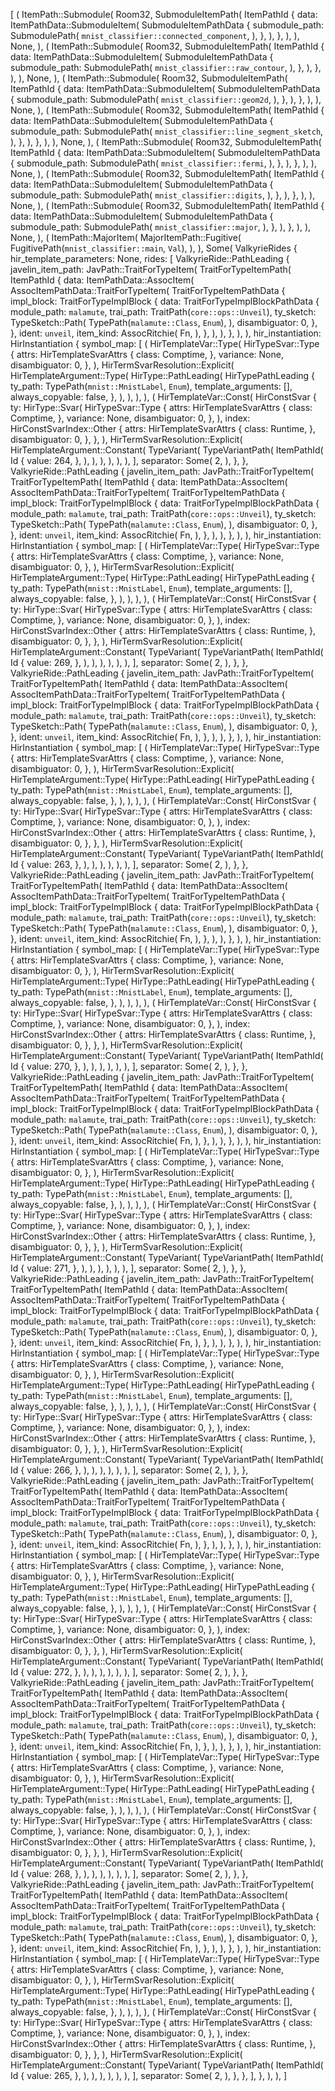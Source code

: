 [
    (
        ItemPath::Submodule(
            Room32,
            SubmoduleItemPath(
                ItemPathId {
                    data: ItemPathData::SubmoduleItem(
                        SubmoduleItemPathData {
                            submodule_path: SubmodulePath(
                                `mnist_classifier::connected_component`,
                            ),
                        },
                    ),
                },
            ),
        ),
        None,
    ),
    (
        ItemPath::Submodule(
            Room32,
            SubmoduleItemPath(
                ItemPathId {
                    data: ItemPathData::SubmoduleItem(
                        SubmoduleItemPathData {
                            submodule_path: SubmodulePath(
                                `mnist_classifier::raw_contour`,
                            ),
                        },
                    ),
                },
            ),
        ),
        None,
    ),
    (
        ItemPath::Submodule(
            Room32,
            SubmoduleItemPath(
                ItemPathId {
                    data: ItemPathData::SubmoduleItem(
                        SubmoduleItemPathData {
                            submodule_path: SubmodulePath(
                                `mnist_classifier::geom2d`,
                            ),
                        },
                    ),
                },
            ),
        ),
        None,
    ),
    (
        ItemPath::Submodule(
            Room32,
            SubmoduleItemPath(
                ItemPathId {
                    data: ItemPathData::SubmoduleItem(
                        SubmoduleItemPathData {
                            submodule_path: SubmodulePath(
                                `mnist_classifier::line_segment_sketch`,
                            ),
                        },
                    ),
                },
            ),
        ),
        None,
    ),
    (
        ItemPath::Submodule(
            Room32,
            SubmoduleItemPath(
                ItemPathId {
                    data: ItemPathData::SubmoduleItem(
                        SubmoduleItemPathData {
                            submodule_path: SubmodulePath(
                                `mnist_classifier::fermi`,
                            ),
                        },
                    ),
                },
            ),
        ),
        None,
    ),
    (
        ItemPath::Submodule(
            Room32,
            SubmoduleItemPath(
                ItemPathId {
                    data: ItemPathData::SubmoduleItem(
                        SubmoduleItemPathData {
                            submodule_path: SubmodulePath(
                                `mnist_classifier::digits`,
                            ),
                        },
                    ),
                },
            ),
        ),
        None,
    ),
    (
        ItemPath::Submodule(
            Room32,
            SubmoduleItemPath(
                ItemPathId {
                    data: ItemPathData::SubmoduleItem(
                        SubmoduleItemPathData {
                            submodule_path: SubmodulePath(
                                `mnist_classifier::major`,
                            ),
                        },
                    ),
                },
            ),
        ),
        None,
    ),
    (
        ItemPath::MajorItem(
            MajorItemPath::Fugitive(
                FugitivePath(`mnist_classifier::main`, `Val`),
            ),
        ),
        Some(
            ValkyrieRides {
                hir_template_parameters: None,
                rides: [
                    ValkyrieRide::PathLeading {
                        javelin_item_path: JavPath::TraitForTypeItem(
                            TraitForTypeItemPath(
                                ItemPathId {
                                    data: ItemPathData::AssocItem(
                                        AssocItemPathData::TraitForTypeItem(
                                            TraitForTypeItemPathData {
                                                impl_block: TraitForTypeImplBlock {
                                                    data: TraitForTypeImplBlockPathData {
                                                        module_path: `malamute`,
                                                        trai_path: TraitPath(`core::ops::Unveil`),
                                                        ty_sketch: TypeSketch::Path(
                                                            TypePath(`malamute::Class`, `Enum`),
                                                        ),
                                                        disambiguator: 0,
                                                    },
                                                },
                                                ident: `unveil`,
                                                item_kind: AssocRitchie(
                                                    Fn,
                                                ),
                                            },
                                        ),
                                    ),
                                },
                            ),
                        ),
                        hir_instantiation: HirInstantiation {
                            symbol_map: [
                                (
                                    HirTemplateVar::Type(
                                        HirTypeSvar::Type {
                                            attrs: HirTemplateSvarAttrs {
                                                class: Comptime,
                                            },
                                            variance: None,
                                            disambiguator: 0,
                                        },
                                    ),
                                    HirTermSvarResolution::Explicit(
                                        HirTemplateArgument::Type(
                                            HirType::PathLeading(
                                                HirTypePathLeading {
                                                    ty_path: TypePath(`mnist::MnistLabel`, `Enum`),
                                                    template_arguments: [],
                                                    always_copyable: false,
                                                },
                                            ),
                                        ),
                                    ),
                                ),
                                (
                                    HirTemplateVar::Const(
                                        HirConstSvar {
                                            ty: HirType::Svar(
                                                HirTypeSvar::Type {
                                                    attrs: HirTemplateSvarAttrs {
                                                        class: Comptime,
                                                    },
                                                    variance: None,
                                                    disambiguator: 0,
                                                },
                                            ),
                                            index: HirConstSvarIndex::Other {
                                                attrs: HirTemplateSvarAttrs {
                                                    class: Runtime,
                                                },
                                                disambiguator: 0,
                                            },
                                        },
                                    ),
                                    HirTermSvarResolution::Explicit(
                                        HirTemplateArgument::Constant(
                                            TypeVariant(
                                                TypeVariantPath(
                                                    ItemPathId(
                                                        Id {
                                                            value: 264,
                                                        },
                                                    ),
                                                ),
                                            ),
                                        ),
                                    ),
                                ),
                            ],
                            separator: Some(
                                2,
                            ),
                        },
                    },
                    ValkyrieRide::PathLeading {
                        javelin_item_path: JavPath::TraitForTypeItem(
                            TraitForTypeItemPath(
                                ItemPathId {
                                    data: ItemPathData::AssocItem(
                                        AssocItemPathData::TraitForTypeItem(
                                            TraitForTypeItemPathData {
                                                impl_block: TraitForTypeImplBlock {
                                                    data: TraitForTypeImplBlockPathData {
                                                        module_path: `malamute`,
                                                        trai_path: TraitPath(`core::ops::Unveil`),
                                                        ty_sketch: TypeSketch::Path(
                                                            TypePath(`malamute::Class`, `Enum`),
                                                        ),
                                                        disambiguator: 0,
                                                    },
                                                },
                                                ident: `unveil`,
                                                item_kind: AssocRitchie(
                                                    Fn,
                                                ),
                                            },
                                        ),
                                    ),
                                },
                            ),
                        ),
                        hir_instantiation: HirInstantiation {
                            symbol_map: [
                                (
                                    HirTemplateVar::Type(
                                        HirTypeSvar::Type {
                                            attrs: HirTemplateSvarAttrs {
                                                class: Comptime,
                                            },
                                            variance: None,
                                            disambiguator: 0,
                                        },
                                    ),
                                    HirTermSvarResolution::Explicit(
                                        HirTemplateArgument::Type(
                                            HirType::PathLeading(
                                                HirTypePathLeading {
                                                    ty_path: TypePath(`mnist::MnistLabel`, `Enum`),
                                                    template_arguments: [],
                                                    always_copyable: false,
                                                },
                                            ),
                                        ),
                                    ),
                                ),
                                (
                                    HirTemplateVar::Const(
                                        HirConstSvar {
                                            ty: HirType::Svar(
                                                HirTypeSvar::Type {
                                                    attrs: HirTemplateSvarAttrs {
                                                        class: Comptime,
                                                    },
                                                    variance: None,
                                                    disambiguator: 0,
                                                },
                                            ),
                                            index: HirConstSvarIndex::Other {
                                                attrs: HirTemplateSvarAttrs {
                                                    class: Runtime,
                                                },
                                                disambiguator: 0,
                                            },
                                        },
                                    ),
                                    HirTermSvarResolution::Explicit(
                                        HirTemplateArgument::Constant(
                                            TypeVariant(
                                                TypeVariantPath(
                                                    ItemPathId(
                                                        Id {
                                                            value: 269,
                                                        },
                                                    ),
                                                ),
                                            ),
                                        ),
                                    ),
                                ),
                            ],
                            separator: Some(
                                2,
                            ),
                        },
                    },
                    ValkyrieRide::PathLeading {
                        javelin_item_path: JavPath::TraitForTypeItem(
                            TraitForTypeItemPath(
                                ItemPathId {
                                    data: ItemPathData::AssocItem(
                                        AssocItemPathData::TraitForTypeItem(
                                            TraitForTypeItemPathData {
                                                impl_block: TraitForTypeImplBlock {
                                                    data: TraitForTypeImplBlockPathData {
                                                        module_path: `malamute`,
                                                        trai_path: TraitPath(`core::ops::Unveil`),
                                                        ty_sketch: TypeSketch::Path(
                                                            TypePath(`malamute::Class`, `Enum`),
                                                        ),
                                                        disambiguator: 0,
                                                    },
                                                },
                                                ident: `unveil`,
                                                item_kind: AssocRitchie(
                                                    Fn,
                                                ),
                                            },
                                        ),
                                    ),
                                },
                            ),
                        ),
                        hir_instantiation: HirInstantiation {
                            symbol_map: [
                                (
                                    HirTemplateVar::Type(
                                        HirTypeSvar::Type {
                                            attrs: HirTemplateSvarAttrs {
                                                class: Comptime,
                                            },
                                            variance: None,
                                            disambiguator: 0,
                                        },
                                    ),
                                    HirTermSvarResolution::Explicit(
                                        HirTemplateArgument::Type(
                                            HirType::PathLeading(
                                                HirTypePathLeading {
                                                    ty_path: TypePath(`mnist::MnistLabel`, `Enum`),
                                                    template_arguments: [],
                                                    always_copyable: false,
                                                },
                                            ),
                                        ),
                                    ),
                                ),
                                (
                                    HirTemplateVar::Const(
                                        HirConstSvar {
                                            ty: HirType::Svar(
                                                HirTypeSvar::Type {
                                                    attrs: HirTemplateSvarAttrs {
                                                        class: Comptime,
                                                    },
                                                    variance: None,
                                                    disambiguator: 0,
                                                },
                                            ),
                                            index: HirConstSvarIndex::Other {
                                                attrs: HirTemplateSvarAttrs {
                                                    class: Runtime,
                                                },
                                                disambiguator: 0,
                                            },
                                        },
                                    ),
                                    HirTermSvarResolution::Explicit(
                                        HirTemplateArgument::Constant(
                                            TypeVariant(
                                                TypeVariantPath(
                                                    ItemPathId(
                                                        Id {
                                                            value: 263,
                                                        },
                                                    ),
                                                ),
                                            ),
                                        ),
                                    ),
                                ),
                            ],
                            separator: Some(
                                2,
                            ),
                        },
                    },
                    ValkyrieRide::PathLeading {
                        javelin_item_path: JavPath::TraitForTypeItem(
                            TraitForTypeItemPath(
                                ItemPathId {
                                    data: ItemPathData::AssocItem(
                                        AssocItemPathData::TraitForTypeItem(
                                            TraitForTypeItemPathData {
                                                impl_block: TraitForTypeImplBlock {
                                                    data: TraitForTypeImplBlockPathData {
                                                        module_path: `malamute`,
                                                        trai_path: TraitPath(`core::ops::Unveil`),
                                                        ty_sketch: TypeSketch::Path(
                                                            TypePath(`malamute::Class`, `Enum`),
                                                        ),
                                                        disambiguator: 0,
                                                    },
                                                },
                                                ident: `unveil`,
                                                item_kind: AssocRitchie(
                                                    Fn,
                                                ),
                                            },
                                        ),
                                    ),
                                },
                            ),
                        ),
                        hir_instantiation: HirInstantiation {
                            symbol_map: [
                                (
                                    HirTemplateVar::Type(
                                        HirTypeSvar::Type {
                                            attrs: HirTemplateSvarAttrs {
                                                class: Comptime,
                                            },
                                            variance: None,
                                            disambiguator: 0,
                                        },
                                    ),
                                    HirTermSvarResolution::Explicit(
                                        HirTemplateArgument::Type(
                                            HirType::PathLeading(
                                                HirTypePathLeading {
                                                    ty_path: TypePath(`mnist::MnistLabel`, `Enum`),
                                                    template_arguments: [],
                                                    always_copyable: false,
                                                },
                                            ),
                                        ),
                                    ),
                                ),
                                (
                                    HirTemplateVar::Const(
                                        HirConstSvar {
                                            ty: HirType::Svar(
                                                HirTypeSvar::Type {
                                                    attrs: HirTemplateSvarAttrs {
                                                        class: Comptime,
                                                    },
                                                    variance: None,
                                                    disambiguator: 0,
                                                },
                                            ),
                                            index: HirConstSvarIndex::Other {
                                                attrs: HirTemplateSvarAttrs {
                                                    class: Runtime,
                                                },
                                                disambiguator: 0,
                                            },
                                        },
                                    ),
                                    HirTermSvarResolution::Explicit(
                                        HirTemplateArgument::Constant(
                                            TypeVariant(
                                                TypeVariantPath(
                                                    ItemPathId(
                                                        Id {
                                                            value: 270,
                                                        },
                                                    ),
                                                ),
                                            ),
                                        ),
                                    ),
                                ),
                            ],
                            separator: Some(
                                2,
                            ),
                        },
                    },
                    ValkyrieRide::PathLeading {
                        javelin_item_path: JavPath::TraitForTypeItem(
                            TraitForTypeItemPath(
                                ItemPathId {
                                    data: ItemPathData::AssocItem(
                                        AssocItemPathData::TraitForTypeItem(
                                            TraitForTypeItemPathData {
                                                impl_block: TraitForTypeImplBlock {
                                                    data: TraitForTypeImplBlockPathData {
                                                        module_path: `malamute`,
                                                        trai_path: TraitPath(`core::ops::Unveil`),
                                                        ty_sketch: TypeSketch::Path(
                                                            TypePath(`malamute::Class`, `Enum`),
                                                        ),
                                                        disambiguator: 0,
                                                    },
                                                },
                                                ident: `unveil`,
                                                item_kind: AssocRitchie(
                                                    Fn,
                                                ),
                                            },
                                        ),
                                    ),
                                },
                            ),
                        ),
                        hir_instantiation: HirInstantiation {
                            symbol_map: [
                                (
                                    HirTemplateVar::Type(
                                        HirTypeSvar::Type {
                                            attrs: HirTemplateSvarAttrs {
                                                class: Comptime,
                                            },
                                            variance: None,
                                            disambiguator: 0,
                                        },
                                    ),
                                    HirTermSvarResolution::Explicit(
                                        HirTemplateArgument::Type(
                                            HirType::PathLeading(
                                                HirTypePathLeading {
                                                    ty_path: TypePath(`mnist::MnistLabel`, `Enum`),
                                                    template_arguments: [],
                                                    always_copyable: false,
                                                },
                                            ),
                                        ),
                                    ),
                                ),
                                (
                                    HirTemplateVar::Const(
                                        HirConstSvar {
                                            ty: HirType::Svar(
                                                HirTypeSvar::Type {
                                                    attrs: HirTemplateSvarAttrs {
                                                        class: Comptime,
                                                    },
                                                    variance: None,
                                                    disambiguator: 0,
                                                },
                                            ),
                                            index: HirConstSvarIndex::Other {
                                                attrs: HirTemplateSvarAttrs {
                                                    class: Runtime,
                                                },
                                                disambiguator: 0,
                                            },
                                        },
                                    ),
                                    HirTermSvarResolution::Explicit(
                                        HirTemplateArgument::Constant(
                                            TypeVariant(
                                                TypeVariantPath(
                                                    ItemPathId(
                                                        Id {
                                                            value: 271,
                                                        },
                                                    ),
                                                ),
                                            ),
                                        ),
                                    ),
                                ),
                            ],
                            separator: Some(
                                2,
                            ),
                        },
                    },
                    ValkyrieRide::PathLeading {
                        javelin_item_path: JavPath::TraitForTypeItem(
                            TraitForTypeItemPath(
                                ItemPathId {
                                    data: ItemPathData::AssocItem(
                                        AssocItemPathData::TraitForTypeItem(
                                            TraitForTypeItemPathData {
                                                impl_block: TraitForTypeImplBlock {
                                                    data: TraitForTypeImplBlockPathData {
                                                        module_path: `malamute`,
                                                        trai_path: TraitPath(`core::ops::Unveil`),
                                                        ty_sketch: TypeSketch::Path(
                                                            TypePath(`malamute::Class`, `Enum`),
                                                        ),
                                                        disambiguator: 0,
                                                    },
                                                },
                                                ident: `unveil`,
                                                item_kind: AssocRitchie(
                                                    Fn,
                                                ),
                                            },
                                        ),
                                    ),
                                },
                            ),
                        ),
                        hir_instantiation: HirInstantiation {
                            symbol_map: [
                                (
                                    HirTemplateVar::Type(
                                        HirTypeSvar::Type {
                                            attrs: HirTemplateSvarAttrs {
                                                class: Comptime,
                                            },
                                            variance: None,
                                            disambiguator: 0,
                                        },
                                    ),
                                    HirTermSvarResolution::Explicit(
                                        HirTemplateArgument::Type(
                                            HirType::PathLeading(
                                                HirTypePathLeading {
                                                    ty_path: TypePath(`mnist::MnistLabel`, `Enum`),
                                                    template_arguments: [],
                                                    always_copyable: false,
                                                },
                                            ),
                                        ),
                                    ),
                                ),
                                (
                                    HirTemplateVar::Const(
                                        HirConstSvar {
                                            ty: HirType::Svar(
                                                HirTypeSvar::Type {
                                                    attrs: HirTemplateSvarAttrs {
                                                        class: Comptime,
                                                    },
                                                    variance: None,
                                                    disambiguator: 0,
                                                },
                                            ),
                                            index: HirConstSvarIndex::Other {
                                                attrs: HirTemplateSvarAttrs {
                                                    class: Runtime,
                                                },
                                                disambiguator: 0,
                                            },
                                        },
                                    ),
                                    HirTermSvarResolution::Explicit(
                                        HirTemplateArgument::Constant(
                                            TypeVariant(
                                                TypeVariantPath(
                                                    ItemPathId(
                                                        Id {
                                                            value: 266,
                                                        },
                                                    ),
                                                ),
                                            ),
                                        ),
                                    ),
                                ),
                            ],
                            separator: Some(
                                2,
                            ),
                        },
                    },
                    ValkyrieRide::PathLeading {
                        javelin_item_path: JavPath::TraitForTypeItem(
                            TraitForTypeItemPath(
                                ItemPathId {
                                    data: ItemPathData::AssocItem(
                                        AssocItemPathData::TraitForTypeItem(
                                            TraitForTypeItemPathData {
                                                impl_block: TraitForTypeImplBlock {
                                                    data: TraitForTypeImplBlockPathData {
                                                        module_path: `malamute`,
                                                        trai_path: TraitPath(`core::ops::Unveil`),
                                                        ty_sketch: TypeSketch::Path(
                                                            TypePath(`malamute::Class`, `Enum`),
                                                        ),
                                                        disambiguator: 0,
                                                    },
                                                },
                                                ident: `unveil`,
                                                item_kind: AssocRitchie(
                                                    Fn,
                                                ),
                                            },
                                        ),
                                    ),
                                },
                            ),
                        ),
                        hir_instantiation: HirInstantiation {
                            symbol_map: [
                                (
                                    HirTemplateVar::Type(
                                        HirTypeSvar::Type {
                                            attrs: HirTemplateSvarAttrs {
                                                class: Comptime,
                                            },
                                            variance: None,
                                            disambiguator: 0,
                                        },
                                    ),
                                    HirTermSvarResolution::Explicit(
                                        HirTemplateArgument::Type(
                                            HirType::PathLeading(
                                                HirTypePathLeading {
                                                    ty_path: TypePath(`mnist::MnistLabel`, `Enum`),
                                                    template_arguments: [],
                                                    always_copyable: false,
                                                },
                                            ),
                                        ),
                                    ),
                                ),
                                (
                                    HirTemplateVar::Const(
                                        HirConstSvar {
                                            ty: HirType::Svar(
                                                HirTypeSvar::Type {
                                                    attrs: HirTemplateSvarAttrs {
                                                        class: Comptime,
                                                    },
                                                    variance: None,
                                                    disambiguator: 0,
                                                },
                                            ),
                                            index: HirConstSvarIndex::Other {
                                                attrs: HirTemplateSvarAttrs {
                                                    class: Runtime,
                                                },
                                                disambiguator: 0,
                                            },
                                        },
                                    ),
                                    HirTermSvarResolution::Explicit(
                                        HirTemplateArgument::Constant(
                                            TypeVariant(
                                                TypeVariantPath(
                                                    ItemPathId(
                                                        Id {
                                                            value: 272,
                                                        },
                                                    ),
                                                ),
                                            ),
                                        ),
                                    ),
                                ),
                            ],
                            separator: Some(
                                2,
                            ),
                        },
                    },
                    ValkyrieRide::PathLeading {
                        javelin_item_path: JavPath::TraitForTypeItem(
                            TraitForTypeItemPath(
                                ItemPathId {
                                    data: ItemPathData::AssocItem(
                                        AssocItemPathData::TraitForTypeItem(
                                            TraitForTypeItemPathData {
                                                impl_block: TraitForTypeImplBlock {
                                                    data: TraitForTypeImplBlockPathData {
                                                        module_path: `malamute`,
                                                        trai_path: TraitPath(`core::ops::Unveil`),
                                                        ty_sketch: TypeSketch::Path(
                                                            TypePath(`malamute::Class`, `Enum`),
                                                        ),
                                                        disambiguator: 0,
                                                    },
                                                },
                                                ident: `unveil`,
                                                item_kind: AssocRitchie(
                                                    Fn,
                                                ),
                                            },
                                        ),
                                    ),
                                },
                            ),
                        ),
                        hir_instantiation: HirInstantiation {
                            symbol_map: [
                                (
                                    HirTemplateVar::Type(
                                        HirTypeSvar::Type {
                                            attrs: HirTemplateSvarAttrs {
                                                class: Comptime,
                                            },
                                            variance: None,
                                            disambiguator: 0,
                                        },
                                    ),
                                    HirTermSvarResolution::Explicit(
                                        HirTemplateArgument::Type(
                                            HirType::PathLeading(
                                                HirTypePathLeading {
                                                    ty_path: TypePath(`mnist::MnistLabel`, `Enum`),
                                                    template_arguments: [],
                                                    always_copyable: false,
                                                },
                                            ),
                                        ),
                                    ),
                                ),
                                (
                                    HirTemplateVar::Const(
                                        HirConstSvar {
                                            ty: HirType::Svar(
                                                HirTypeSvar::Type {
                                                    attrs: HirTemplateSvarAttrs {
                                                        class: Comptime,
                                                    },
                                                    variance: None,
                                                    disambiguator: 0,
                                                },
                                            ),
                                            index: HirConstSvarIndex::Other {
                                                attrs: HirTemplateSvarAttrs {
                                                    class: Runtime,
                                                },
                                                disambiguator: 0,
                                            },
                                        },
                                    ),
                                    HirTermSvarResolution::Explicit(
                                        HirTemplateArgument::Constant(
                                            TypeVariant(
                                                TypeVariantPath(
                                                    ItemPathId(
                                                        Id {
                                                            value: 268,
                                                        },
                                                    ),
                                                ),
                                            ),
                                        ),
                                    ),
                                ),
                            ],
                            separator: Some(
                                2,
                            ),
                        },
                    },
                    ValkyrieRide::PathLeading {
                        javelin_item_path: JavPath::TraitForTypeItem(
                            TraitForTypeItemPath(
                                ItemPathId {
                                    data: ItemPathData::AssocItem(
                                        AssocItemPathData::TraitForTypeItem(
                                            TraitForTypeItemPathData {
                                                impl_block: TraitForTypeImplBlock {
                                                    data: TraitForTypeImplBlockPathData {
                                                        module_path: `malamute`,
                                                        trai_path: TraitPath(`core::ops::Unveil`),
                                                        ty_sketch: TypeSketch::Path(
                                                            TypePath(`malamute::Class`, `Enum`),
                                                        ),
                                                        disambiguator: 0,
                                                    },
                                                },
                                                ident: `unveil`,
                                                item_kind: AssocRitchie(
                                                    Fn,
                                                ),
                                            },
                                        ),
                                    ),
                                },
                            ),
                        ),
                        hir_instantiation: HirInstantiation {
                            symbol_map: [
                                (
                                    HirTemplateVar::Type(
                                        HirTypeSvar::Type {
                                            attrs: HirTemplateSvarAttrs {
                                                class: Comptime,
                                            },
                                            variance: None,
                                            disambiguator: 0,
                                        },
                                    ),
                                    HirTermSvarResolution::Explicit(
                                        HirTemplateArgument::Type(
                                            HirType::PathLeading(
                                                HirTypePathLeading {
                                                    ty_path: TypePath(`mnist::MnistLabel`, `Enum`),
                                                    template_arguments: [],
                                                    always_copyable: false,
                                                },
                                            ),
                                        ),
                                    ),
                                ),
                                (
                                    HirTemplateVar::Const(
                                        HirConstSvar {
                                            ty: HirType::Svar(
                                                HirTypeSvar::Type {
                                                    attrs: HirTemplateSvarAttrs {
                                                        class: Comptime,
                                                    },
                                                    variance: None,
                                                    disambiguator: 0,
                                                },
                                            ),
                                            index: HirConstSvarIndex::Other {
                                                attrs: HirTemplateSvarAttrs {
                                                    class: Runtime,
                                                },
                                                disambiguator: 0,
                                            },
                                        },
                                    ),
                                    HirTermSvarResolution::Explicit(
                                        HirTemplateArgument::Constant(
                                            TypeVariant(
                                                TypeVariantPath(
                                                    ItemPathId(
                                                        Id {
                                                            value: 265,
                                                        },
                                                    ),
                                                ),
                                            ),
                                        ),
                                    ),
                                ),
                            ],
                            separator: Some(
                                2,
                            ),
                        },
                    },
                ],
            },
        ),
    ),
]